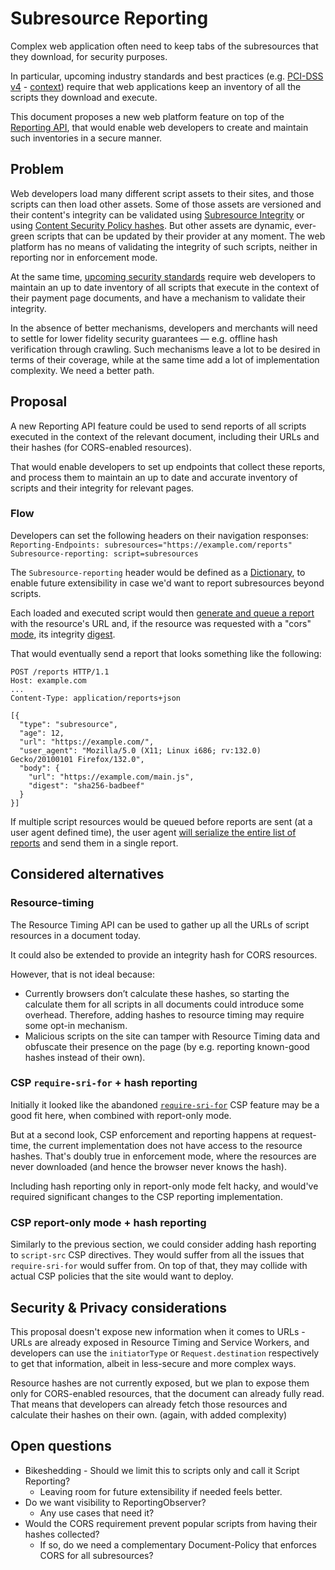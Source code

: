 # Subresource Reporting

Complex web application often need to keep tabs of the subresources that they download, for security purposes.

In particular, upcoming industry standards and best practices (e.g.
[PCI-DSS v4](https://east.pcisecuritystandards.org/document_library?category=pcidss&document=pci_dss) - 
[context](https://docs.google.com/document/d/1RcUpbpWPxXTyW0Qwczs9GCTLPD3-LcbbhL4ooBUevTM/edit?tab=t.0#heading=h.dzquzu6onmmy))
require that web applications keep an inventory of all the scripts they download and execute.

This document proposes a new web platform feature on top of the
[Reporting API](https://www.w3.org/TR/reporting-1/),
that would enable web developers to create and maintain such inventories in a secure manner.

## Problem

Web developers load many different script assets to their sites, and those scripts can then load other assets.
Some of those assets are versioned and their content's integrity can be validated using
[Subresource Integrity](https://w3c.github.io/webappsec-subresource-integrity/)
or using
[Content Security Policy hashes](https://www.w3.org/TR/CSP3/#grammardef-hash-source).
But other assets are dynamic, ever-green scripts that can be updated by their provider at any moment.
The web platform has no means of validating the integrity of such scripts, neither in reporting nor in enforcement mode.

At the same time, 
[upcoming security standards](https://docs.google.com/document/d/1RcUpbpWPxXTyW0Qwczs9GCTLPD3-LcbbhL4ooBUevTM/edit?tab=t.0#heading=h.dzquzu6onmmy)
require web developers to maintain an up to date inventory of all scripts that execute in the context of their payment page documents,
and have a mechanism to validate their integrity.

In the absence of better mechanisms, developers and merchants will need to settle for lower fidelity security guarantees — e.g. offline hash verification through crawling.
Such mechanisms leave a lot to be desired in terms of their coverage, while at the same time add a lot of implementation complexity. We need a better path.

## Proposal

A new Reporting API feature could be used to send reports of all scripts executed in the context of the relevant document,
including their URLs and their hashes (for CORS-enabled resources).

That would enable developers to set up endpoints that collect these reports, and process them to maintain an up to date and accurate
inventory of scripts and their integrity for relevant pages.

### Flow
Developers can set the following headers on their navigation responses:
`Reporting-Endpoints: subresources="https://example.com/reports"`
`Subresource-reporting: script=subresources`

The `Subresource-reporting` header would be defined as a
[Dictionary](https://www.rfc-editor.org/rfc/rfc8941#name-dictionaries),
to enable future extensibility in case we'd want to report subresources beyond scripts.

Each loaded and executed script would then
[generate and queue a report](https://www.w3.org/TR/reporting-1/#generate-and-queue-a-report)
with the resource's URL and, if the resource was requested with a "cors"
[mode](https://fetch.spec.whatwg.org/#concept-request-mode),
its integrity
[digest](https://w3c.github.io/webappsec-subresource-integrity/#digest).

That would eventually send a report that looks something like the following:
```
POST /reports HTTP/1.1
Host: example.com
...
Content-Type: application/reports+json

[{
  "type": "subresource",
  "age": 12,
  "url": "https://example.com/",
  "user_agent": "Mozilla/5.0 (X11; Linux i686; rv:132.0) Gecko/20100101 Firefox/132.0",
  "body": {
    "url": "https://example.com/main.js",
    "digest": "sha256-badbeef"
  }
}]
```

If multiple script resources would be queued before reports are sent (at a user agent defined time), the user agent
[will serialize the entire list of reports](https://www.w3.org/TR/reporting-1/#try-delivery) and send them in a single report.

## Considered alternatives

### Resource-timing

The Resource Timing API can be used to gather up all the URLs of script resources in a document today.

It could also be extended to provide an integrity hash for CORS resources. 

However, that is not ideal because:
* Currently browsers don’t calculate these hashes, so starting the calculate them for all scripts in all documents could introduce some overhead.
  Therefore, adding hashes to resource timing may require some opt-in mechanism.
* Malicious scripts on the site can tamper with Resource Timing data and obfuscate their presence on the page (by e.g. reporting known-good hashes instead of their own).


### CSP `require-sri-for` + hash reporting

Initially it looked like the abandoned
[`require-sri-for`](https://udn.realityripple.com/docs/Web/HTTP/Headers/Content-Security-Policy/require-sri-for)
CSP feature may be a good fit here, when combined with report-only mode.

But at a second look, CSP enforcement and reporting happens at request-time, the current implementation does not have access to the resource hashes.
That's doubly true in enforcement mode, where the resources are never downloaded (and hence the browser never knows the hash).

Including hash reporting only in report-only mode felt hacky, and would've required significant changes to the CSP reporting implementation.

### CSP report-only mode + hash reporting

Similarly to the previous section, we could consider adding hash reporting to `script-src` CSP directives. They would suffer from all the issues that `require-sri-for` would suffer from.
On top of that, they may collide with actual CSP policies that the site would want to deploy.

## Security & Privacy considerations

This proposal doesn't expose new information when it comes to URLs - URLs are already exposed in Resource Timing and Service Workers,
and developers can use the `initiatorType` or `Request.destination` respectively to get that information, albeit in less-secure and more complex ways.

Resource hashes are not currently exposed, but we plan to expose them only for CORS-enabled resources, that the document can already fully read.
That means that developers can already fetch those resources and calculate their hashes on their own. (again, with added complexity)

## Open questions

* Bikeshedding - Should we limit this to scripts only and call it Script Reporting?
  - Leaving room for future extensibility if needed feels better.
* Do we want visibility to ReportingObserver?
  - Any use cases that need it?
* Would the CORS requirement prevent popular scripts from having their hashes collected?
  - If so, do we need a complementary Document-Policy that enforces CORS for all subresources?
